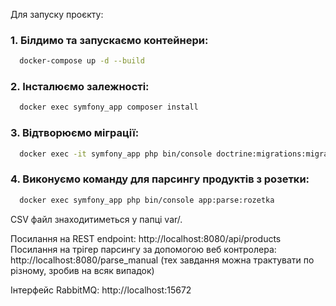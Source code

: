 Для запуску проєкту:

### 1. Білдимо та запускаємо контейнери:
```bash
  docker-compose up -d --build
 ```

### 2. Інсталюємо залежності:
```bash
  docker exec symfony_app composer install
 ```

### 3. Відтворюємо міграції:
```bash
  docker exec -it symfony_app php bin/console doctrine:migrations:migrate
 ```

### 4. Виконуємо команду для парсингу продуктів з розетки:
```bash
  docker exec symfony_app php bin/console app:parse:rozetka
 ```

CSV файл знаходитиметься у папці var/. 

Посилання на REST endpoint: http://localhost:8080/api/products <br>
Посилання на трігер парсингу за допомогою веб контролера: http://localhost:8080/parse_manual (тех завдання можна трактувати по різному, зробив на всяк випадок)


Інтерфейс RabbitMQ: http://localhost:15672